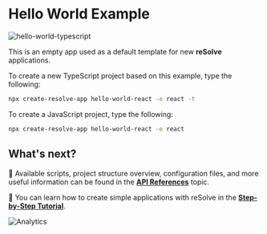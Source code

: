 # Hello World Example

![hello-world-typescript](https://user-images.githubusercontent.com/19663260/41165078-617d223c-6b45-11e8-8f9f-ffdc02e068ae.png)

This is an empty app used as a default template for new **reSolve** applications.

To create a new TypeScript project based on this example, type the following:

```sh
npx create-resolve-app hello-world-react -e react -t
```

To create a JavaScript project, type the following:

```sh
npx create-resolve-app hello-world-react -e react
```

## What's next?

📑 Available scripts, project structure overview, configuration files, and more useful information can be found in the [**API References**](https://reimagined.github.io/resolve/docs/api-reference) topic.

📑 You can learn how to create simple applications with reSolve in the [**Step-by-Step Tutorial**](https://reimagined.github.io/resolve/docs/tutorial).

![Analytics](https://ga-beacon.appspot.com/UA-118635726-1/examples-hello-world-readme?pixel)

